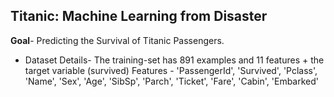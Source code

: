 ## Titanic: Machine Learning from Disaster
**Goal**- Predicting the Survival of Titanic Passengers.
* Dataset Details-
The training-set has 891 examples and 11 features + the target variable (survived)
Features - 'PassengerId', 'Survived', 'Pclass', 'Name', 'Sex', 'Age', 'SibSp', 'Parch', 'Ticket', 'Fare', 'Cabin', 'Embarked'
